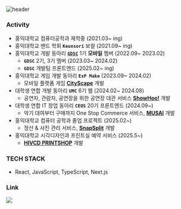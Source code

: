 ![header](https://capsule-render.vercel.app/api?type=waving&&color=gradient&customColorList=8,6,4,1,30&height=200&section=header&text=Grow%20Together&fontSize=70)

### Activity

- 홍익대학교 컴퓨터공학과 재학중 (2021.03~ ing)
- 홍익대학교 밴드 학회 **`Keunsori`** 보컬 (2021.09~ ing)
- 홍익대학교 개발 동아리 [**`GDSC`**](https://github.com/GDSC-Hongik) 1기 **모바일** 멤버 (2022.09~ 2023.02)
    - **`GDSC`** 2기, 3기 멤버 (2023.03~ 2024.02)
    - **`GDSC`** 개발팀 프론트엔드 (2025.02~ ing)
- 홍익대학교 게임 개발 동아리 **`ExP Make`** (2023.09~ 2024.02)
    - 모바일 플랫폼 게임 **[CityScape](https://github.com/CityScape-EXP/CityScape)** 개발
- 대학생 연합 개발 동아리 **`UMC`** 6기 웹 (2024.02~ 2024.08)
    - 공연자, 관람자, 공연장을 위한 공연장 대관 서비스 **[ShowHoo!](https://github.com/UMC-ShowHoo/ShowHoo-Web)** 개발
- 대학생 연합 IT 창업 동아리 **`CEOS`** 20기 프론트엔드 (2024.09~)
    - 악기 대여부터 구매까지 One Stop Commerce 서비스, **[MUSAI](https://github.com/TEAM-PEDALGENIE/PedalGenie-Front)** 개발
- 홍익대학교 컴퓨터 공학과 졸업 프로젝트 (2025.02~)
    - 정산 & 사진 관리 서비스, **[SnapSplit](https://github.com/SnapSplit-hongik2025/SnapSplit-Front)** 개발
- 홍익대학교 시각디자인과 프린트실 예약 서비스 (2025.5~)
    - **[HIVCD PRINTSHOP](https://github.com/HIVCD-PRINTSHOP)** 개발
 
### TECH STACK
- React, JavaScript, TypeScript, Next.js

### Link

<a href="https://velog.io/@gabujwb" target="_blank"><img src="https://img.shields.io/badge/Velog-20C997?style=flat&logo=velog&logoColor=ffffff"/></a>
